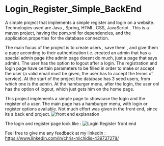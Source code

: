 # Login_Register_Simple_BackEnd
A simple project that implements a simple register and login on a website. Technologies used are Java , Spring, HTMl , CSS, JavaScript . This is a maven project, having the pom.xml for dependencies, and the application.properties for the database connection. 


The main focus of the project is to create users , save them , and give them a page according to their authentication i.e. created an admin that has a special admin page (the admin page doesnt do much, just a page that says admin). The user has the option to logout after a login. The registration and login page have certain parameters to be filled in order to make or accept the user (a valid email must be given, the user has to accept the terms of service). At the start of the project the database has 3 seed users, from which one is the admin. At the hamburger menu, after the login, the user onl has the option of logout, which just gets him on the home page. 

This project implements a simple page to showcase the login and the register of a user. The main page has a hamburger menu, with login or register options available. Not much effort was given in the front end, since its a back end project.
![front end explanation](https://github.com/user-attachments/assets/060d2fda-bad4-4dc4-9da1-40db565a882f)


The login and register page look like : 
![Login Register front end](https://github.com/user-attachments/assets/324275d3-e64d-40c7-b9ac-03975856bba2)


Feel free to give me any feedback at my linkedin : 
https://www.linkedin.com/in/chris-michidis-439737278/

